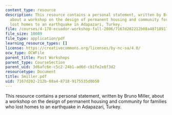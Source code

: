 ```yaml
---
content_type: resource
description: This resource contains a personal statement, written by Bruno Miller,
  about a workshop on the design of permanent housing and community for families who
  lost homes to an earthquake in Adapazari, Turkey.
file: /courses/4-170-ecuador-workshop-fall-2006/7167d202212b08a487189175535d0b50_5miller.pdf
file_size: 10089
file_type: application/pdf
learning_resource_types: []
license: https://creativecommons.org/licenses/by-nc-sa/4.0/
ocw_type: OCWFile
parent_title: Past Workshops
parent_type: CourseSection
parent_uid: 3d6afc6e-c5c2-24b1-ad6d-cb1fe2e8f3d2
resourcetype: Document
title: 5miller.pdf
uid: 7167d202-212b-08a4-8718-9175535d0b50
---
```

This resource contains a personal statement, written by Bruno Miller, about a workshop on the design of permanent housing and community for families who lost homes to an earthquake in Adapazari, Turkey.